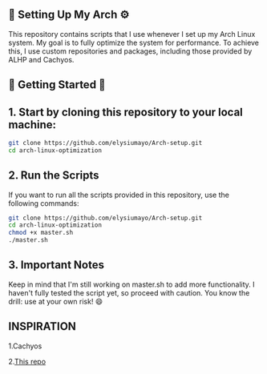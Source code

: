 ## 🚀 Setting Up My Arch ⚙️

This repository contains scripts that I use whenever I set up my Arch Linux system. My goal is to fully optimize the system for performance. To achieve this, I use custom repositories and packages, including those provided by ALHP and Cachyos.


## 🚀 Getting Started 🚀

## 1. Start by cloning this repository to your local machine:

```bash
git clone https://github.com/elysiumayo/Arch-setup.git
cd arch-linux-optimization
```
## 2. Run the Scripts
If you want to run all the scripts provided in this repository, use the following commands:

```bash
git clone https://github.com/elysiumayo/Arch-setup.git
cd arch-linux-optimization
chmod +x master.sh
./master.sh
```
## 3. Important Notes

Keep in mind that I'm still working on master.sh to add more functionality.
I haven't fully tested the script yet, so proceed with caution.
You know the drill: use at your own risk! 😄

## INSPIRATION
1.Cachyos

2.[This repo ](https://github.com/ventureoo/ARU.git)

